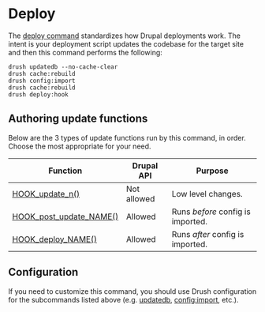 # Deploy

The [deploy command](commands/10.x/deploy.md) standardizes how Drupal deployments work. The intent is your 
deployment script updates the codebase for the target site and then this command 
performs the following:

```shell
drush updatedb --no-cache-clear
drush cache:rebuild
drush config:import
drush cache:rebuild
drush deploy:hook
```

## Authoring update functions
Below are the 3 types of update functions run by this command, in order. Choose the most appropriate for your need. 

| Function | Drupal API | Purpose |
| --- | --- | --- |
| [HOOK_update_n()](https://api.drupal.org/api/drupal/core!lib!Drupal!Core!Extension!module.api.php/function/hook_update_N) | Not allowed | Low level changes. |
| [HOOK_post_update_NAME()](https://api.drupal.org/api/drupal/core!lib!Drupal!Core!Extension!module.api.php/function/hook_post_update_NAME) | Allowed | Runs *before* config is imported. |
| [HOOK_deploy_NAME()](https://github.com/drush-ops/drush/blob/10.x/tests/functional/resources/modules/d8/woot/woot.deploy.php) | Allowed | Runs *after* config is imported. | 

## Configuration

If you need to customize this command, you should use Drush configuration for the 
subcommands listed above (e.g. [updatedb](commands/10.x/updatedb.md), [config:import](commands/10.x/config_import.md), etc.).
